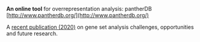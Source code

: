 
**An online tool** for overrepresentation analysis: pantherDB   [http://www.pantherdb.org/](http://www.pantherdb.org/)



A [recent publication (2020)](https://www.frontiersin.org/articles/10.3389/fgene.2020.00654/full) on gene set analysis challenges, opportunities and future research. 





